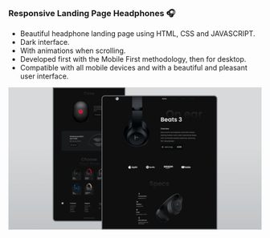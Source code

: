 
### Responsive Landing Page Headphones 🎧

- Beautiful headphone landing page using HTML, CSS and JAVASCRIPT.
- Dark interface.
- With animations when scrolling.
- Developed first with the Mobile First methodology, then for desktop.
- Compatible with all mobile devices and with a beautiful and pleasant user interface.

![GitHub Logo](https://github.com/aaadyyy69/responsive-headphones-website/blob/main/preview.png)

